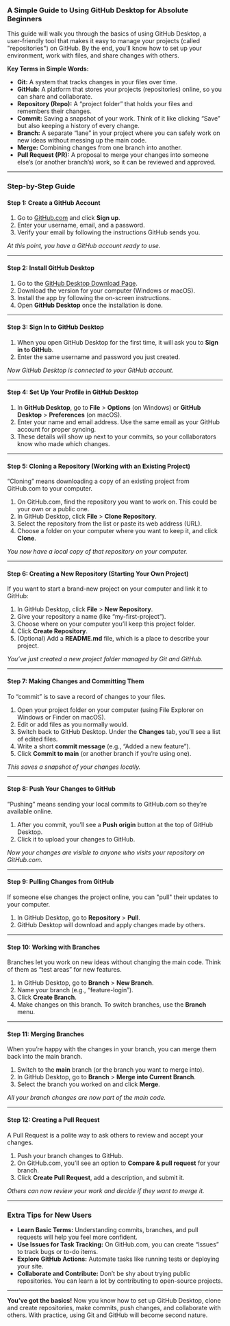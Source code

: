 ### **A Simple Guide to Using GitHub Desktop for Absolute Beginners**

This guide will walk you through the basics of using GitHub Desktop, a user-friendly tool that makes it easy to manage your projects (called "repositories") on GitHub. By the end, you’ll know how to set up your environment, work with files, and share changes with others.

**Key Terms in Simple Words:**

- **Git:** A system that tracks changes in your files over time.  
- **GitHub:** A platform that stores your projects (repositories) online, so you can share and collaborate.  
- **Repository (Repo):** A “project folder” that holds your files and remembers their changes.  
- **Commit:** Saving a snapshot of your work. Think of it like clicking “Save” but also keeping a history of every change.  
- **Branch:** A separate “lane” in your project where you can safely work on new ideas without messing up the main code.  
- **Merge:** Combining changes from one branch into another.  
- **Pull Request (PR):** A proposal to merge your changes into someone else’s (or another branch’s) work, so it can be reviewed and approved.

---

### **Step-by-Step Guide**

#### **Step 1: Create a GitHub Account**
1. Go to [GitHub.com](https://github.com/) and click **Sign up**.
2. Enter your username, email, and a password.
3. Verify your email by following the instructions GitHub sends you.

*At this point, you have a GitHub account ready to use.*

---

#### **Step 2: Install GitHub Desktop**
1. Go to the [GitHub Desktop Download Page](https://desktop.github.com/).
2. Download the version for your computer (Windows or macOS).
3. Install the app by following the on-screen instructions.
4. Open **GitHub Desktop** once the installation is done.

---

#### **Step 3: Sign In to GitHub Desktop**
1. When you open GitHub Desktop for the first time, it will ask you to **Sign in to GitHub**.
2. Enter the same username and password you just created.
   
*Now GitHub Desktop is connected to your GitHub account.*

---

#### **Step 4: Set Up Your Profile in GitHub Desktop**
1. In **GitHub Desktop**, go to **File** > **Options** (on Windows) or **GitHub Desktop** > **Preferences** (on macOS).
2. Enter your name and email address. Use the same email as your GitHub account for proper syncing.
3. These details will show up next to your commits, so your collaborators know who made which changes.

---

#### **Step 5: Cloning a Repository (Working with an Existing Project)**
“Cloning” means downloading a copy of an existing project from GitHub.com to your computer.

1. On GitHub.com, find the repository you want to work on. This could be your own or a public one.
2. In GitHub Desktop, click **File** > **Clone Repository**.
3. Select the repository from the list or paste its web address (URL).
4. Choose a folder on your computer where you want to keep it, and click **Clone**.

*You now have a local copy of that repository on your computer.*

---

#### **Step 6: Creating a New Repository (Starting Your Own Project)**
If you want to start a brand-new project on your computer and link it to GitHub:

1. In GitHub Desktop, click **File** > **New Repository**.
2. Give your repository a name (like “my-first-project”).
3. Choose where on your computer you’ll keep this project folder.
4. Click **Create Repository**.
5. (Optional) Add a **README.md** file, which is a place to describe your project.

*You’ve just created a new project folder managed by Git and GitHub.*

---

#### **Step 7: Making Changes and Committing Them**
To “commit” is to save a record of changes to your files.

1. Open your project folder on your computer (using File Explorer on Windows or Finder on macOS).
2. Edit or add files as you normally would.
3. Switch back to GitHub Desktop. Under the **Changes** tab, you’ll see a list of edited files.
4. Write a short **commit message** (e.g., “Added a new feature”).
5. Click **Commit to main** (or another branch if you’re using one).

*This saves a snapshot of your changes locally.*

---

#### **Step 8: Push Your Changes to GitHub**
“Pushing” means sending your local commits to GitHub.com so they’re available online.

1. After you commit, you’ll see a **Push origin** button at the top of GitHub Desktop.
2. Click it to upload your changes to GitHub.

*Now your changes are visible to anyone who visits your repository on GitHub.com.*

---

#### **Step 9: Pulling Changes from GitHub**
If someone else changes the project online, you can "pull" their updates to your computer.

1. In GitHub Desktop, go to **Repository** > **Pull**.
2. GitHub Desktop will download and apply changes made by others.

---

#### **Step 10: Working with Branches**
Branches let you work on new ideas without changing the main code. Think of them as “test areas” for new features.

1. In GitHub Desktop, go to **Branch** > **New Branch**.
2. Name your branch (e.g., “feature-login”).
3. Click **Create Branch**.
4. Make changes on this branch. To switch branches, use the **Branch** menu.

---

#### **Step 11: Merging Branches**
When you’re happy with the changes in your branch, you can merge them back into the main branch.

1. Switch to the **main** branch (or the branch you want to merge into).
2. In GitHub Desktop, go to **Branch** > **Merge into Current Branch**.
3. Select the branch you worked on and click **Merge**.

*All your branch changes are now part of the main code.*

---

#### **Step 12: Creating a Pull Request**
A Pull Request is a polite way to ask others to review and accept your changes.

1. Push your branch changes to GitHub.
2. On GitHub.com, you’ll see an option to **Compare & pull request** for your branch.
3. Click **Create Pull Request**, add a description, and submit it.

*Others can now review your work and decide if they want to merge it.*

---

### **Extra Tips for New Users**

- **Learn Basic Terms:** Understanding commits, branches, and pull requests will help you feel more confident.
- **Use Issues for Task Tracking:** On GitHub.com, you can create “Issues” to track bugs or to-do items.
- **Explore GitHub Actions:** Automate tasks like running tests or deploying your site.
- **Collaborate and Contribute:** Don’t be shy about trying public repositories. You can learn a lot by contributing to open-source projects.

---

**You’ve got the basics!** Now you know how to set up GitHub Desktop, clone and create repositories, make commits, push changes, and collaborate with others. With practice, using Git and GitHub will become second nature. 